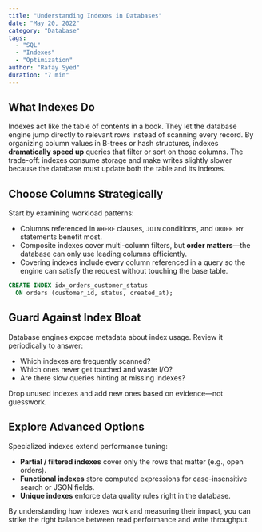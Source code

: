```yaml
---
title: "Understanding Indexes in Databases"
date: "May 20, 2022"
category: "Database"
tags:
  - "SQL"
  - "Indexes"
  - "Optimization"
author: "Rafay Syed"
duration: "7 min"
---
```


## What Indexes Do

Indexes act like the table of contents in a book. They let the database engine jump directly to relevant rows instead of scanning every record. By organizing column values in B-trees or hash structures, indexes **dramatically speed up** queries that filter or sort on those columns. The trade-off: indexes consume storage and make writes slightly slower because the database must update both the table and its indexes.

## Choose Columns Strategically

Start by examining workload patterns:

- Columns referenced in `WHERE` clauses, `JOIN` conditions, and `ORDER BY` statements benefit most.  
- Composite indexes cover multi-column filters, but **order matters**—the database can only use leading columns efficiently.  
- Covering indexes include every column referenced in a query so the engine can satisfy the request without touching the base table.

```sql
CREATE INDEX idx_orders_customer_status
  ON orders (customer_id, status, created_at);
```

## Guard Against Index Bloat

Database engines expose metadata about index usage. Review it periodically to answer:

- Which indexes are frequently scanned?  
- Which ones never get touched and waste I/O?  
- Are there slow queries hinting at missing indexes?

Drop unused indexes and add new ones based on evidence—not guesswork.

## Explore Advanced Options

Specialized indexes extend performance tuning:

- **Partial / filtered indexes** cover only the rows that matter (e.g., open orders).  
- **Functional indexes** store computed expressions for case-insensitive search or JSON fields.  
- **Unique indexes** enforce data quality rules right in the database.

By understanding how indexes work and measuring their impact, you can strike the right balance between read performance and write throughput.
